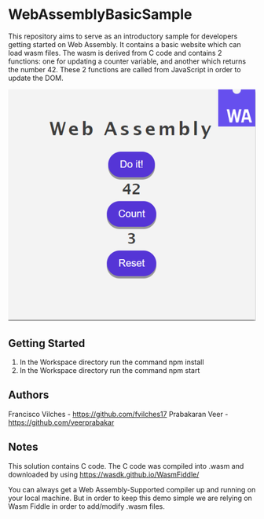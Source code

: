 # WebAssemblyBasicSample
This repository aims to serve as an introductory sample for developers getting started on Web Assembly. It contains a basic website which can load wasm files. The wasm is derived from C code and contains 2 functions: one for updating a counter variable, and another which returns the number 42. These 2 functions are called from JavaScript in order to update the DOM.

<img src="website-display.png" />

## Getting Started

1. In the Workspace directory run the command npm install
2. In the Workspace directory run the command npm start

## Authors
Francisco Vilches - https://github.com/fvilches17
Prabakaran Veer - https://github.com/veerprabakar

## Notes
This solution contains C code. The C code was compiled into .wasm and downloaded by using https://wasdk.github.io/WasmFiddle/

You can always get a Web Assembly-Supported compiler up and running on your local machine. But in order to keep this demo simple we are relying on Wasm Fiddle in order to add/modify .wasm files.
